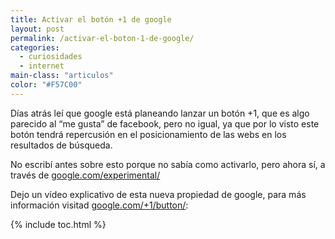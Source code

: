 ```yaml
---
title: Activar el botón +1 de google
layout: post
permalink: /activar-el-boton-1-de-google/
categories:
  - curiosidades
  - internet
main-class: "articulos"
color: "#F57C00"
---
```

Días atrás leí que google está planeando lanzar un botón +1, que es algo parecido al &#8220;me gusta&#8221; de facebook, pero no igual, ya que por lo visto este botón tendrá repercusión en el posicionamiento de las webs en los resultados de búsqueda.  

<!--ad-->

No escribí antes sobre esto porque no sabía como activarlo, pero ahora sí, a través de [google.com/experimental/][1]

Dejo un vídeo explicativo de esta nueva propiedad de google, para más información visitad [google.com/+1/button/][2]:





 [1]: http://www.google.com/experimental/
 [2]: http://www.google.com/+1/button/

{% include toc.html %}
